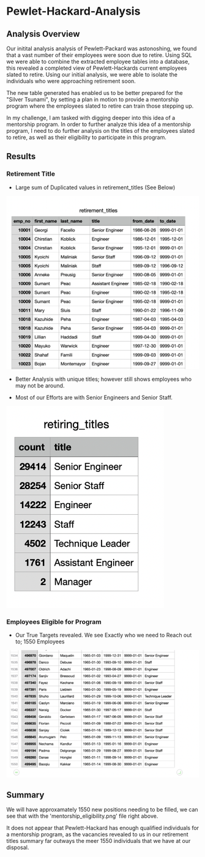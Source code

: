 # Pewlet-Hackard-Analysis

## Analysis Overview

Our initital analysis analysis of Pewlett-Packard was astonoshing, we found that a vast number of their employees were soon due to retire. Using SQL we were able to combine the extracted employee tables into a database, this revealed a completed view of Pewlett-Hackards current employees slated to retire. Using our initial analysis, we were able to isolate the individuals who were approaching retirement soon. 

The new table generated has enabled us to be better prepared for the "Silver Tsunami", by setting a plan in motion to provide a mentorship program where the employees slated to retire can train those stepping up.

In my challenge, I am tasked with digging deeper into this idea of a mentorship program. In order to further analyze this idea of a mentorship program, I need to do further analysis on the titles of the employees slated to retire, as well as their eligibility to participate in this program.

## Results

### Retirement Title

- Large sum of Duplicated values in retirement_titles (See Below)

![](Resources/Retirement_titles.png)

- Better Analysis with unique titles; however still shows employees who may not be around.


- Most of our Efforts are with Senior Engineers and Senior Staff.

![](Resources/retiring_titles.png)

### Employees Eligible for Program

- Our True Targets revealed. We see Exactly who we need to Reach out to; 1550 Employees

![](Resources/mentorship_eligibilty.png)

## Summary

We will have approxamately 1550 new positions needing to be filled, we can see that with the 'mentorship_eligibility.png' file right above.

It does not appear that Pewlett-Hackard has enough qualified individuals for a mentorship program, as the vacancies revealed to us in our retirement titles summary far outways the meer 1550 individuals that we have at our disposal.
